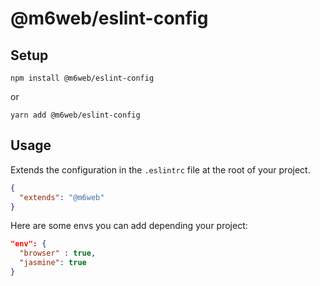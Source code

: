 # @m6web/eslint-config

## Setup

```shell
npm install @m6web/eslint-config
```

or

```shell
yarn add @m6web/eslint-config
```

## Usage

Extends the configuration in the `.eslintrc` file at the root of your project.

```json
{
  "extends": "@m6web"
}
```

Here are some envs you can add depending your project:

```json
"env": {
  "browser" : true,
  "jasmine": true
}
```
